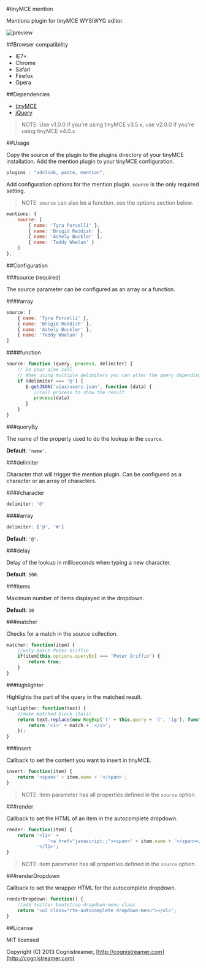 #tinyMCE mention

Mentions plugin for tinyMCE WYSIWYG editor.

![preview](http://www.cognistreamer.com/shared/github/tinyMCE-mentions.png)

##Browser compatibility

* IE7+
* Chrome
* Safari
* Firefox
* Opera

##Dependencies

* [tinyMCE](http://www.tinymce.com/)
* [jQuery](http://jquery.com/)

> NOTE: Use v1.0.0 if you're using tinyMCE v3.5.x, use v2.0.0 if you're using tinyMCE v4.0.x

##Usage

Copy the source of the plugin to the plugins directory of your tinyMCE installation.
Add the mention plugin to your tinyMCE configuration.

```javascript
plugins : "advlink, paste, mention",
```

Add configuration options for the mention plugin. `source` is the only required setting.
> NOTE: `source` can also be a function. see the options section below.

```javascript
mentions: {
    source: [
        { name: 'Tyra Porcelli' }, 
        { name: 'Brigid Reddish' },
        { name: 'Ashely Buckler' },
        { name: 'Teddy Whelan' }
    ]
},
```

##Configuration

###source (required)

The source parameter can be configured as an array or a function.

####array

```javascript
source: [
    { name: 'Tyra Porcelli' }, 
    { name: 'Brigid Reddish' },
    { name: 'Ashely Buckler' },
    { name: 'Teddy Whelan' }
]
```

####function

```javascript
source: function (query, process, delimiter) {
    // Do your ajax call
    // When using multiple delimiters you can alter the query depending on the delimiter used
    if (delimiter === '@') {
       $.getJSON('ajax/users.json', function (data) {
          //call process to show the result
          process(data)
       }
    }
}
```

###queryBy

The name of the property used to do the lookup in the `source`.

**Default**: `'name'`.

###delimiter

Character that will trigger the mention plugin. Can be configured as a character or an array of characters.

####character

```javascript
delimiter: '@'
```

####array

```javascript
delimiter: ['@', '#']
```

**Default**: `'@'`.

###delay

Delay of the lookup in milliseconds when typing a new character.

**Default**: `500`.

###items

Maximum number of items displayed in the dropdown.

**Default**: `10`

###matcher

Checks for a match in the source collection.

```javascript
matcher: function(item) {
    //only match Peter Griffin
    if(item[this.options.queryBy] === 'Peter Griffin') {
        return true;
    }
}
```

###highlighter

Highlights the part of the query in the matched result.

```javascript
highlighter: function(text) {
    //make matched block italic
    return text.replace(new RegExp('(' + this.query + ')', 'ig'), function ($1, match) {
        return '<i>' + match + '</i>';
    });
}
```

###insert

Callback to set the content you want to insert in tinyMCE.

```javascript
insert: function(item) {
    return '<span>' + item.name + '</span>';
}
```

> NOTE: item parameter has all properties defined in the `source` option.

###render

Callback to set the HTML of an item in the autocomplete dropdown.

```javascript
render: function(item) {
    return '<li>' +
               '<a href="javascript:;"><span>' + item.name + '</span></a>' +
           '</li>';
}
```

> NOTE: item parameter has all properties defined in the `source` option.

###renderDropdown

Callback to set the wrapper HTML for the autocomplete dropdown.

```javascript
renderDropdown: function() {
    //add twitter bootstrap dropdown-menu class
    return '<ul class="rte-autocomplete dropdown-menu"></ul>';
}
```

##License

MIT licensed

Copyright (C) 2013 Cognistreamer, [http://cognistreamer.com](http://cognistreamer.com)
